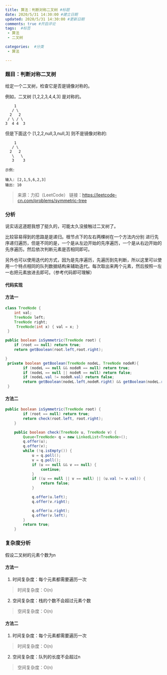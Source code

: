 ```yaml
---
title: 算法：判断对称二叉树 #标题
date: 2020/5/31 14:30:00 #建立日期
updated: 2020/5/31 14:30:00 #更新日期
comments: true #开启评论
tags:  #标签
 - 算法 
 - 二叉树

categories:  #分类
 - 算法

---
```


### 题目：判断对称二叉树

给定一个二叉树，检查它是否是镜像对称的。

 

例如，二叉树 [1,2,2,3,4,4,3] 是对称的。

```
    1
   / \
  2   2
 / \ / \
3  4 4  3
```


但是下面这个 [1,2,2,null,3,null,3] 则不是镜像对称的:

```
    1
   / \
  2   2
   \   \
   3    3
```

```
示例:

输入: [2,1,5,6,2,3]
输出: 10
```

> 来源：力扣（LeetCode）
> 链接：https://leetcode-cn.com/problems/symmetric-tree

### 分析

说实话这道题我想了挺久的，可能太久没接触过二叉树了。

比较容易得到的思路是是递归。根节点下的左右两棵树在一个方法内分别 进行先序递归遍历，但是不同的是，一个是从左边开始的先序遍历，一个是从右边开始的先序遍历。然后依次判断元素是否相同即可。

另外也可以使用迭代的方式，因为是先序遍历，先遍历到先判断，所以这里可以使用一个特点相同的队列数据结构来辅助迭代。每次取出来两个元素，然后按照一左一右把元素放进去即可。（参考代码即可理解）

#### 代码实现

#### 方法一

```java
class TreeNode {
    int val;
    TreeNode left;
    TreeNode right;
     TreeNode(int x) { val = x; }
 }

public boolean isSymmetric(TreeNode root) {
    if (root == null) return true;
    return getBoolean(root.left,root.right);

}
 private boolean getBoolean(TreeNode nodeL, TreeNode nodeR){
        if (nodeL == null && nodeR == null) return true;
        if (nodeL == null || nodeR == null) return false;
        if (nodeL.val != nodeR.val) return false;
        return getBoolean(nodeL.left,nodeR.right) && getBoolean(nodeL.right,nodeR.left);
 }

```

#### 方法二

```java
public boolean isSymmetric(TreeNode root) {
    	if (root == null) return true;
        return check(root.left, root.right);
    }

    public boolean check(TreeNode u, TreeNode v) {
        Queue<TreeNode> q = new LinkedList<TreeNode>();
        q.offer(u);
        q.offer(v);
        while (!q.isEmpty()) {
            u = q.poll();
            v = q.poll();
            if (u == null && v == null) {
                continue;
            }
            if ((u == null || v == null) || (u.val != v.val)) {
                return false;
            }

            q.offer(u.left);
            q.offer(v.right);

            q.offer(u.right);
            q.offer(v.left);
        }
        return true;
    }

```



### 复杂度分析

假设二叉树的元素个数为n

#### 方法一

1. 时间复杂度：每个元素都需要遍历一次

> 时间复杂度：O(n)

2. 空间复杂度：栈的个数不会超过元素个数

> 空间复杂度：O(n)

#### 方法二

1. 时间复杂度：每个元素都需要遍历一次

> 时间复杂度：O(n)

2. 空间复杂度：队列的长度不会超过n

> 空间复杂度：O(n)